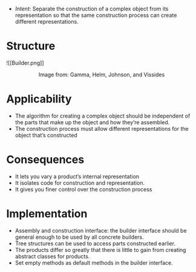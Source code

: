 * *Intent*:  Separate the construction of a complex object from its representation so that the same construction process can create different representations.
# Structure
![[Builder.png]]
<center> Image from: Gamma, Helm, Johnson, and Vissides </center>

# Applicability
* The algorithm for creating a complex object should be independent of the parts that make up the object and how they’re assembled.
* The construction process must allow different representations for the object that’s constructed

# Consequences
* It lets you vary a product’s internal representation
* It isolates code for construction and representation.
* It gives you finer control over the construction process

# Implementation
* Assembly and construction interface: the builder interface should be general enough to be used by all concrete builders.
* Tree structures can be used to access parts constructed earlier.
* The products differ so greatly that there is little to gain from creating abstract classes for products.
* Set empty methods as default methods in the builder interface.
